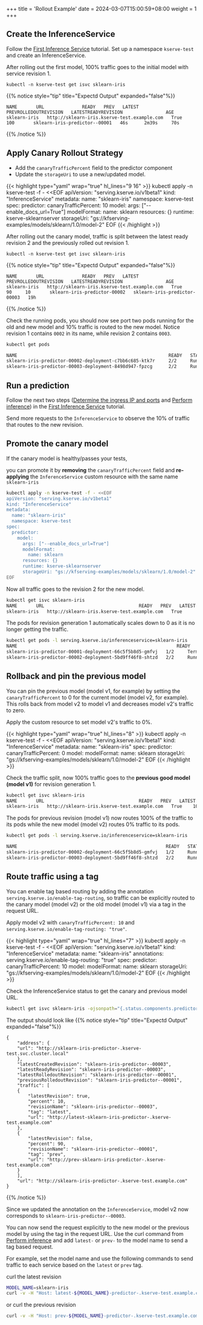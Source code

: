 +++
title = 'Rollout Example'
date = 2024-03-07T15:00:59+08:00
weight = 1
+++


## Create the InferenceService

Follow the  [First Inference Service](kubernetes/serverless/kserve/serving/predictive/first_infer/index.md)
tutorial. Set up a namespace `kserve-test` and create an InferenceService.

After rolling out the first model, 100% traffic goes to the initial model with service revision 1.

```shell
kubectl -n kserve-test get isvc sklearn-iris
```
{{% notice style="tip" title="Expectd Output" expanded="false"%}}
```plaintext
NAME       URL              READY   PREV   LATEST   PREVROLLEDOUTREVISION   LATESTREADYREVISION                AGE
sklearn-iris   http://sklearn-iris.kserve-test.example.com   True      100       sklearn-iris-predictor--00001   46s      2m39s     70s
```
{{% /notice %}}


## Apply Canary Rollout Strategy

* Add the `canaryTrafficPercent` field to the predictor component
* Update the `storageUri` to use a new/updated model.


{{< highlight type="yaml" wrap="true" hl_lines="9 16" >}}
kubectl apply -n kserve-test -f - <<EOF
apiVersion: "serving.kserve.io/v1beta1"
kind: "InferenceService"
metadata:
  name: "sklearn-iris"
  namespace: kserve-test
spec:
  predictor:
    canaryTrafficPercent: 10
    model:
      args: ["--enable_docs_url=True"]
      modelFormat:
        name: sklearn
      resources: {}
      runtime: kserve-sklearnserver
      storageUri: "gs://kfserving-examples/models/sklearn/1.0/model-2"
EOF
{{< /highlight >}}



After rolling out the canary model, traffic is split between the latest ready revision 2 and the previously rolled out revision 1.

```shell
kubectl -n kserve-test get isvc sklearn-iris
```
{{% notice style="tip" title="Expectd Output" expanded="false"%}}
```plaintext
NAME       URL              READY   PREV   LATEST   PREVROLLEDOUTREVISION   LATESTREADYREVISION                AGE
sklearn-iris   http://sklearn-iris.kserve-test.example.com   True    90     10       sklearn-iris-predictor-00002   sklearn-iris-predictor-00003   19h
```
{{% /notice %}}

Check the running pods, you should now see port two pods running for the old and new model and 10% traffic is routed to
the new model. Notice revision 1 contains `0002` in its name, while revision 2 contains `0003`.

```bash
kubectl get pods 

NAME                                                        READY   STATUS    RESTARTS   AGE
sklearn-iris-predictor-00002-deployment-c7bb6c685-ktk7r     2/2     Running   0          71m
sklearn-iris-predictor-00003-deployment-8498d947-fpzcg      2/2     Running   0          20m
```

## Run a prediction

Follow the next two
steps ([Determine the ingress IP and ports](kubernetes/serverless/kserve/serving/predictive/first_infer/index.md#3-check-inferenceservice-status) and [Perform inference](kubernetes/serverless/kserve/serving/predictive/first_infer/index.md#4-perform-a-prediction)) in
the [First Inference Service](kubernetes/serverless/kserve/serving/predictive/first_infer/index.md) tutorial.

Send more requests to the `InferenceService` to observe the 10% of traffic that routes to the new revision.

## Promote the canary model

If the canary model is healthy/passes your tests, 

you can promote it by **removing** the `canaryTrafficPercent` field and **re-applying** the `InferenceService` custom resource with the same name `sklearn-iris`

```bash
kubectl apply -n kserve-test -f - <<EOF
apiVersion: "serving.kserve.io/v1beta1"
kind: "InferenceService"
metadata:
  name: "sklearn-iris"
  namespace: kserve-test
spec:
  predictor:
    model:
      args: ["--enable_docs_url=True"]
      modelFormat:
        name: sklearn
      resources: {}
      runtime: kserve-sklearnserver
      storageUri: "gs://kfserving-examples/models/sklearn/1.0/model-2"
EOF
```

Now all traffic goes to the revision 2 for the new model.

```bash
kubectl get isvc sklearn-iris
NAME       URL                                   READY   PREV   LATEST   PREVROLLEDOUTREVISION   LATESTREADYREVISION                AGE
sklearn-iris   http://sklearn-iris.kserve-test.example.com   True           100                              sklearn-iris-predictor-00002   17m
```

The pods for revision generation 1 automatically scales down to 0 as it is no longer getting the traffic.

```bash
kubectl get pods -l serving.kserve.io/inferenceservice=sklearn-iris
NAME                                                           READY   STATUS        RESTARTS   AGE
sklearn-iris-predictor-00001-deployment-66c5f5b8d5-gmfvj   1/2     Terminating   0          17m
sklearn-iris-predictor-00002-deployment-5bd9ff46f8-shtzd   2/2     Running       0          15m
```

## Rollback and pin the previous model

You can pin the previous model (model v1, for example) by setting the `canaryTrafficPercent` to 0 for the current
model (model v2, for example). This rolls back from model v2 to model v1 and decreases model v2's traffic to zero.

Apply the custom resource to set model v2's traffic to 0%.

{{< highlight type="yaml" wrap="true" hl_lines="8" >}}
kubectl apply -n kserve-test -f - <<EOF
apiVersion: "serving.kserve.io/v1beta1"
kind: "InferenceService"
metadata:
  name: "sklearn-iris"
spec:
  predictor:
    canaryTrafficPercent: 0
    model:
      modelFormat:
        name: sklearn
      storageUri: "gs://kfserving-examples/models/sklearn/1.0/model-2"
EOF
{{< /highlight >}}

Check the traffic split, now 100% traffic goes to the **previous good model (model v1)** for revision generation 1.

```bash
kubectl get isvc sklearn-iris
NAME       URL                                   READY   PREV   LATEST   PREVROLLEDOUTREVISION              LATESTREADYREVISION                AGE
sklearn-iris   http://sklearn-iris.kserve-test.example.com   True    100    0        sklearn-iris-predictor-00002   sklearn-iris-predictor-00003   18m
```

The pods for previous revision (model v1) now routes 100% of the traffic to its pods while the new
model (model v2) routes 0% traffic to its pods.

```bash
kubectl get pods -l serving.kserve.io/inferenceservice=sklearn-iris

NAME                                                       READY   STATUS        RESTARTS   AGE
sklearn-iris-predictor-00002-deployment-66c5f5b8d5-gmfvj   1/2     Running       0          35s
sklearn-iris-predictor-00003-deployment-5bd9ff46f8-shtzd   2/2     Running       0          16m
```

## Route traffic using a tag

You can enable tag based routing by adding the annotation `serving.kserve.io/enable-tag-routing`, so traffic can be
explicitly routed to the canary model (model v2) or the old model (model v1) via a tag in the request URL.

Apply model v2 with `canaryTrafficPercent: 10` and `serving.kserve.io/enable-tag-routing: "true"`.

{{< highlight type="yaml" wrap="true" hl_lines="7" >}}
kubectl apply -n kserve-test -f - <<EOF
apiVersion: "serving.kserve.io/v1beta1"
kind: "InferenceService"
metadata:
  name: "sklearn-iris"
  annotations:
    serving.kserve.io/enable-tag-routing: "true"
spec:
  predictor:
    canaryTrafficPercent: 10
    model:
      modelFormat:
        name: sklearn
      storageUri: "gs://kfserving-examples/models/sklearn/1.0/model-2"
EOF
{{< /highlight >}}

Check the InferenceService status to get the canary and previous model URL.

```bash
kubectl get isvc sklearn-iris -ojsonpath="{.status.components.predictor}"  | jq
```

The output should look like
{{% notice style="tip" title="Expectd Output" expanded="false"%}}
```plaintext
{
    "address": {
    "url": "http://sklearn-iris-predictor-.kserve-test.svc.cluster.local"
    },
    "latestCreatedRevision": "sklearn-iris-predictor--00003",
    "latestReadyRevision": "sklearn-iris-predictor--00003",
    "latestRolledoutRevision": "sklearn-iris-predictor--00001",
    "previousRolledoutRevision": "sklearn-iris-predictor--00001",
    "traffic": [
    {
        "latestRevision": true,
        "percent": 10,
        "revisionName": "sklearn-iris-predictor--00003",
        "tag": "latest",
        "url": "http://latest-sklearn-iris-predictor-.kserve-test.example.com"
    },
    {
        "latestRevision": false,
        "percent": 90,
        "revisionName": "sklearn-iris-predictor--00001",
        "tag": "prev",
        "url": "http://prev-sklearn-iris-predictor-.kserve-test.example.com"
    }
    ],
    "url": "http://sklearn-iris-predictor-.kserve-test.example.com"
}
```
{{% /notice %}}

Since we updated the annotation on the `InferenceService`, model v2 now corresponds to `sklearn-iris-predictor--00003`.

You can now send the request explicitly to the new model or the previous model by using the tag in the request URL. Use
the curl command
from [Perform inference](kubernetes/serverless/kserve/serving/predictive/first_infer/index.md#4-perform-a-prediction) and
add `latest-` or `prev-` to the model name to send a tag based request.

For example, set the model name and use the following commands to send traffic to each service based on the `latest` or `prev` tag.


curl the latest revision

```bash
MODEL_NAME=sklearn-iris
curl -v -H "Host: latest-${MODEL_NAME}-predictor-.kserve-test.example.com" -H "Content-Type: application/json" http://${INGRESS_HOST}:${INGRESS_PORT}/v1/models/$MODEL_NAME:predict -d @./iris-input.json

```

or curl the previous revision

```bash
curl -v -H "Host: prev-${MODEL_NAME}-predictor-.kserve-test.example.com" -H "Content-Type: application/json" http://${INGRESS_HOST}:${INGRESS_PORT}/v1/models/$MODEL_NAME:predict -d @./iris-input.json

```

